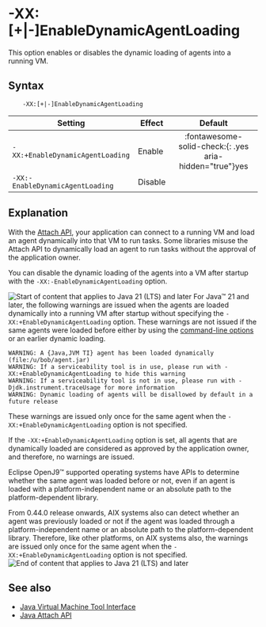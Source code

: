 <!--
* Copyright (c) 2017, 2025 IBM Corp. and others
*
* This program and the accompanying materials are made
* available under the terms of the Eclipse Public License 2.0
* which accompanies this distribution and is available at
* https://www.eclipse.org/legal/epl-2.0/ or the Apache
* License, Version 2.0 which accompanies this distribution and
* is available at https://www.apache.org/licenses/LICENSE-2.0.
*
* This Source Code may also be made available under the
* following Secondary Licenses when the conditions for such
* availability set forth in the Eclipse Public License, v. 2.0
* are satisfied: GNU General Public License, version 2 with
* the GNU Classpath Exception [1] and GNU General Public
* License, version 2 with the OpenJDK Assembly Exception [2].
*
* [1] https://www.gnu.org/software/classpath/license.html
* [2] https://openjdk.org/legal/assembly-exception.html
*
* SPDX-License-Identifier: EPL-2.0 OR Apache-2.0 OR GPL-2.0-only WITH Classpath-exception-2.0 OR GPL-2.0-only WITH OpenJDK-assembly-exception-1.0
-->

# -XX:\[+|-\]EnableDynamicAgentLoading

This option enables or disables the dynamic loading of agents into a running VM.


## Syntax

        -XX:[+|-]EnableDynamicAgentLoading

| Setting               | Effect  | Default                                                                            |
|-----------------------|---------|:----------------------------------------------------------------------------------:|
| `-XX:+EnableDynamicAgentLoading` |  Enable   |   :fontawesome-solid-check:{: .yes aria-hidden="true"}<span class="sr-only">yes</span>                                 |
| `-XX:-EnableDynamicAgentLoading` |  Disable  |     |


## Explanation

With the [Attach API](attachapi.md), your application can connect to a running VM and load an agent dynamically into that VM to run tasks. Some libraries misuse the Attach API to dynamically load an agent to run tasks without the approval of the application owner.

You can disable the dynamic loading of the agents into a VM after startup with the `-XX:-EnableDynamicAgentLoading` option.

![Start of content that applies to Java 21 (LTS) and later](cr/java21plus.png) For Java&trade; 21 and later, the following warnings are issued when the agents are loaded dynamically into a running VM after startup without specifying the `-XX:+EnableDynamicAgentLoading` option. These warnings are not issued if the same agents were loaded before either by using the [command-line options](interface_jvmti.md#overview) or an earlier dynamic loading.

```
WARNING: A {Java,JVM TI} agent has been loaded dynamically (file:/u/bob/agent.jar)
WARNING: If a serviceability tool is in use, please run with -XX:+EnableDynamicAgentLoading to hide this warning
WARNING: If a serviceability tool is not in use, please run with -Djdk.instrument.traceUsage for more information
WARNING: Dynamic loading of agents will be disallowed by default in a future release
```

These warnings are issued only once for the same agent when the `-XX:+EnableDynamicAgentLoading` option is not specified.

If the `-XX:+EnableDynamicAgentLoading` option is set, all agents that are dynamically loaded are considered as approved by the application owner, and therefore, no warnings are issued.

Eclipse OpenJ9&trade; supported operating systems have APIs to determine whether the same agent was loaded before or not, even if an agent is loaded with a platform-independent name or an absolute path to the platform-dependent library.

From 0.44.0 release onwards, AIX systems also can detect whether an agent was previously loaded or not if the agent was loaded through a platform-independent name or an absolute path to the platform-dependent library. Therefore, like other platforms, on AIX systems also, the warnings are issued only once for the same agent when the `-XX:+EnableDynamicAgentLoading` option is not specified. ![End of content that applies to Java 21 (LTS) and later](cr/java_close_lts.png)

## See also

- [Java Virtual Machine Tool Interface](interface_jvmti.md)
- [Java Attach API](attachapi.md)

<!-- ==== END OF TOPIC ==== xxenabledynamicagentloading.md ==== -->
